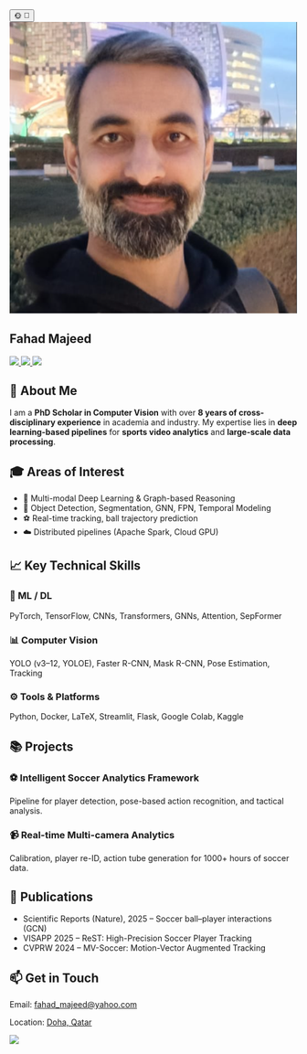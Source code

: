 <!DOCTYPE html>
<html lang="en" class="scroll-smooth">
<head>
  <meta charset="UTF-8" />
  <meta name="viewport" content="width=device-width, initial-scale=1.0">
  <title>Fahad Majeed | Computer Vision Researcher</title>
  <script src="https://cdn.tailwindcss.com"></script>
  <script>
    tailwind.config = {
      darkMode: 'class',
    }
  </script>
  <link href="https://unpkg.com/aos@2.3.1/dist/aos.css" rel="stylesheet">
  <script src="https://cdn.jsdelivr.net/npm/typed.js@2.0.12"></script>
</head>
<body class="bg-gray-50 dark:bg-gray-900 text-gray-900 dark:text-gray-100 font-sans transition-colors duration-500">

  <!-- Dark Mode Toggle -->
  <div class="fixed top-4 right-6 z-50">
    <button id="theme-toggle" class="p-2 rounded-full bg-gray-200 dark:bg-gray-800 shadow-lg transition hover:scale-110">
      <span id="theme-toggle-light" class="hidden">🌞</span>
      <span id="theme-toggle-dark">🌙</span>
    </button>
  </div>

  <!-- Hero Section -->
  <section class="min-h-screen flex flex-col justify-center items-center text-center 
                 bg-gradient-to-br from-blue-600 via-indigo-700 to-purple-700 text-white">
    <img src="Fahad.png" alt="Fahad Majeed" 
         class="w-40 h-40 rounded-full shadow-2xl mb-6 border-4 border-white animate-bounce">
    <h1 class="text-4xl md:text-6xl font-bold">Fahad Majeed</h1>
    <p id="typed-text" class="mt-4 text-xl md:text-2xl h-8"></p>
    <div class="flex gap-4 mt-6">
      <a href="https://www.linkedin.com/in/fahad-majeed/" target="_blank">
        <img src="https://img.shields.io/badge/LinkedIn-0A66C2?style=for-the-badge&logo=linkedin&logoColor=white" />
      </a>
      <a href="https://github.com/MrFahad" target="_blank">
        <img src="https://img.shields.io/badge/GitHub-181717?style=for-the-badge&logo=github&logoColor=white" />
      </a>
      <a href="https://tinyurl.com/38jbwxvx" target="_blank">
        <img src="https://img.shields.io/badge/Google%20Scholar-4285F4?style=for-the-badge&logo=google-scholar&logoColor=white" />
      </a>
    </div>
  </section>

  <!-- About Section -->
  <section class="max-w-5xl mx-auto px-6 py-16" data-aos="fade-up">
    <h2 class="text-3xl font-bold mb-4">👋 About Me</h2>
    <p class="text-lg leading-relaxed">
      I am a <b>PhD Scholar in Computer Vision</b> with over <b>8 years of cross-disciplinary experience</b> in academia and industry.
      My expertise lies in <b>deep learning-based pipelines</b> for <b>sports video analytics</b> and <b>large-scale data processing</b>.
    </p>
  </section>

  <!-- Areas of Interest -->
  <section class="bg-gray-100 dark:bg-gray-800 py-16" data-aos="fade-right">
    <div class="max-w-5xl mx-auto px-6">
      <h2 class="text-3xl font-bold mb-6">🎓 Areas of Interest</h2>
      <ul class="space-y-3 text-lg">
        <li>📌 Multi-modal Deep Learning & Graph-based Reasoning</li>
        <li>🧠 Object Detection, Segmentation, GNN, FPN, Temporal Modeling</li>
        <li>⚽ Real-time tracking, ball trajectory prediction</li>
        <li>☁️ Distributed pipelines (Apache Spark, Cloud GPU)</li>
      </ul>
    </div>
  </section>

  <!-- Skills -->
  <section class="max-w-6xl mx-auto px-6 py-16" data-aos="zoom-in">
    <h2 class="text-3xl font-bold mb-8">📈 Key Technical Skills</h2>
    <div class="grid md:grid-cols-3 gap-8">
      <div class="p-6 bg-white dark:bg-gray-700 shadow-xl rounded-2xl hover:scale-105 transition">
        <h3 class="font-bold text-xl mb-3">🧠 ML / DL</h3>
        <p>PyTorch, TensorFlow, CNNs, Transformers, GNNs, Attention, SepFormer</p>
      </div>
      <div class="p-6 bg-white dark:bg-gray-700 shadow-xl rounded-2xl hover:scale-105 transition">
        <h3 class="font-bold text-xl mb-3">📊 Computer Vision</h3>
        <p>YOLO (v3–12, YOLOE), Faster R-CNN, Mask R-CNN, Pose Estimation, Tracking</p>
      </div>
      <div class="p-6 bg-white dark:bg-gray-700 shadow-xl rounded-2xl hover:scale-105 transition">
        <h3 class="font-bold text-xl mb-3">⚙️ Tools & Platforms</h3>
        <p>Python, Docker, LaTeX, Streamlit, Flask, Google Colab, Kaggle</p>
      </div>
    </div>
  </section>

  <!-- Projects -->
  <section class="bg-gray-100 dark:bg-gray-800 py-16" data-aos="fade-left">
    <div class="max-w-5xl mx-auto px-6">
      <h2 class="text-3xl font-bold mb-6">📚 Projects</h2>
      <div class="space-y-8">
        <div class="p-6 bg-white dark:bg-gray-700 shadow-lg rounded-xl">
          <h3 class="font-bold text-xl">⚽ Intelligent Soccer Analytics Framework</h3>
          <p>Pipeline for player detection, pose-based action recognition, and tactical analysis.</p>
        </div>
        <div class="p-6 bg-white dark:bg-gray-700 shadow-lg rounded-xl">
          <h3 class="font-bold text-xl">📹 Real-time Multi-camera Analytics</h3>
          <p>Calibration, player re-ID, action tube generation for 1000+ hours of soccer data.</p>
        </div>
      </div>
    </div>
  </section>

  <!-- Publications -->
  <section class="max-w-5xl mx-auto px-6 py-16" data-aos="fade-up">
    <h2 class="text-3xl font-bold mb-6">🧪 Publications</h2>
    <ul class="list-disc list-inside space-y-3">
      <li>Scientific Reports (Nature), 2025 – Soccer ball–player interactions (GCN)</li>
      <li>VISAPP 2025 – ReST: High-Precision Soccer Player Tracking</li>
      <li>CVPRW 2024 – MV-Soccer: Motion-Vector Augmented Tracking</li>
    </ul>
  </section>

  <!-- Contact -->
  <section class="bg-gradient-to-r from-indigo-600 to-blue-500 text-white py-16" data-aos="fade-in">
    <div class="max-w-5xl mx-auto px-6 text-center">
      <h2 class="text-3xl font-bold mb-4">📫 Get in Touch</h2>
      <p>Email: <a href="mailto:fahad_majeed@yahoo.com" class="underline">fahad_majeed@yahoo.com</a></p>
      <p>Location: <a href="https://www.google.com/maps/place/Education+City,+Doha,+Qatar" target="_blank" class="underline">Doha, Qatar</a></p>
      <a href="https://mrfahad.github.io" target="_blank">
        <img src="https://img.shields.io/badge/Website-mrfahad.github.io-blue?style=for-the-badge" class="mt-4 mx-auto" />
      </a>
    </div>
  </section>

  <!-- Scripts -->
  <script src="https://unpkg.com/aos@2.3.1/dist/aos.js"></script>
  <script>
    AOS.init({ duration: 1000, once: true });

    // Dark Mode Toggle Logic
    const themeToggle = document.getElementById('theme-toggle');
    const lightIcon = document.getElementById('theme-toggle-light');
    const darkIcon = document.getElementById('theme-toggle-dark');

    if (localStorage.theme === 'dark' || 
        (!('theme' in localStorage) && window.matchMedia('(prefers-color-scheme: dark)').matches)) {
      document.documentElement.classList.add('dark');
      lightIcon.classList.remove('hidden');
      darkIcon.classList.add('hidden');
    } else {
      document.documentElement.classList.remove('dark');
      darkIcon.classList.remove('hidden');
      lightIcon.classList.add('hidden');
    }

    themeToggle.addEventListener('click', () => {
      document.documentElement.classList.toggle('dark');
      if (document.documentElement.classList.contains('dark')) {
        localStorage.theme = 'dark';
        lightIcon.classList.remove('hidden');
        darkIcon.classList.add('hidden');
      } else {
        localStorage.theme = 'light';
        darkIcon.classList.remove('hidden');
        lightIcon.classList.add('hidden');
      }
    });

    // Typing Effect
    new Typed("#typed-text", {
      strings: [
        "PhD Scholar in Computer Vision",
        "Sports Video Analyst",
        "AI & Graph Learning Researcher"
      ],
      typeSpeed: 50,
      backSpeed: 30,
      backDelay: 1500,
      loop: true
    });
  </script>
</body>
</html>
